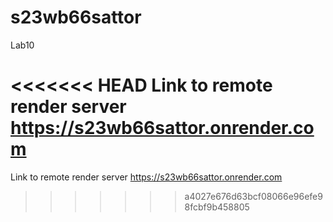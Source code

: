 # s23wb66sattor
Lab10

<<<<<<< HEAD
Link to remote render server https://s23wb66sattor.onrender.com 
=======
Link to remote render server https://s23wb66sattor.onrender.com
>>>>>>> a4027e676d63bcf08066e96efe98fcbf9b458805

